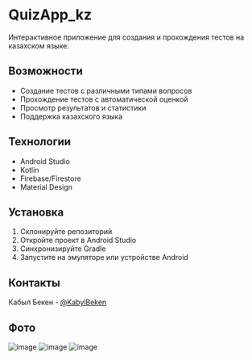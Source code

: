 # QuizApp_kz

Интерактивное приложение для создания и прохождения тестов на казахском языке.

## Возможности

- Создание тестов с различными типами вопросов
- Прохождение тестов с автоматической оценкой
- Просмотр результатов и статистики
- Поддержка казахского языка

## Технологии

- Android Studio
- Kotlin
- Firebase/Firestore
- Material Design

## Установка

1. Склонируйте репозиторий
2. Откройте проект в Android Studio
3. Синхронизируйте Gradle
4. Запустите на эмуляторе или устройстве Android

## Контакты

Кабыл Бекен - [@KabylBeken](https://github.com/KabylBeken)

## Фото 

![image](https://github.com/user-attachments/assets/a2df9f7f-fd4b-4814-95c5-6d7fd043c49f)
![image](https://github.com/user-attachments/assets/10344b6a-7255-4176-a6a9-12ae18e12b50)
![image](https://github.com/user-attachments/assets/1306e143-d5e5-44a0-bb66-fa3328c4bcd9)




